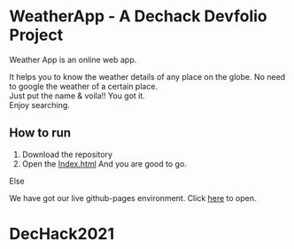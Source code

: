 # WeatherApp - A Dechack Devfolio Project
Weather App is an online web app.

It helps you to know the weather details of any place on the globe.
No need to google the weather of a certain place.<br>
Just put the name & voila!! You got it.<br>
Enjoy searching.

## How to run
1. Download the repository
2. Open the [Index.html](Index.html) And you are good to go.

Else

We have got our live github-pages environment. Click [here](https://anikribhu.github.io/WeatherApp/) to open.

# DecHack2021
